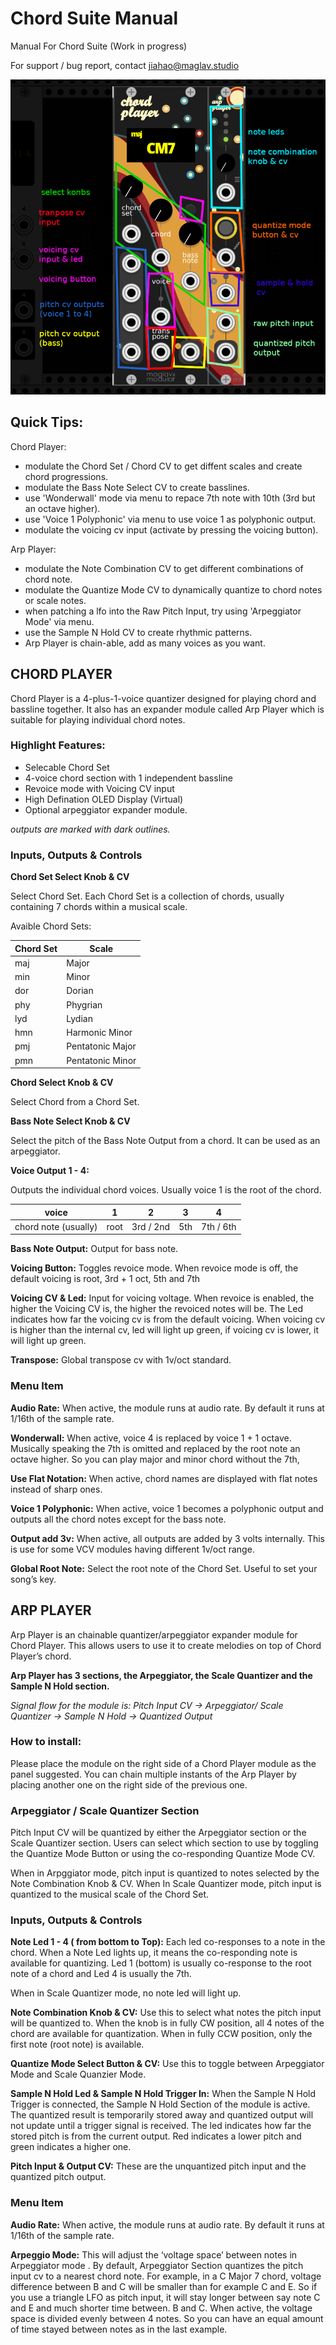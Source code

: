 # Chord Suite Manual
Manual For Chord Suite (Work in progress)

For support / bug report, contact jiahao@maglav.studio

![Alt text](.//chordsuite.png?raw=true "Chord Suite")

## Quick Tips:

Chord Player:

- modulate the Chord Set / Chord CV to get diffent scales and create chord progressions.
- modulate the Bass Note Select CV to create basslines.
- use 'Wonderwall' mode via menu to repace 7th note with 10th  (3rd but an octave higher).
- use 'Voice 1 Polyphonic' via menu to use voice 1 as polyphonic output.
- modulate the voicing cv input (activate by pressing the voicing button).

Arp Player:
- modulate the Note Combination CV to get different combinations of chord note.
- modulate the Quantize Mode CV to dynamically quantize to chord notes or scale notes.
- when patching a lfo into the Raw Pitch Input, try using 'Arpeggiator Mode' via menu.
- use the Sample N Hold CV to create rhythmic patterns.
- Arp Player is chain-able, add as many voices as you want. 

## CHORD PLAYER

Chord Player is a 4-plus-1-voice quantizer designed for playing chord and bassline together.
It also has an expander module called Arp Player which is suitable for playing individual chord notes.

### Highlight Features:
	
- Selecable Chord Set
- 4-voice chord section with 1 independent bassline
- Revoice mode with Voicing CV input
- High Defination OLED Display (Virtual)
- Optional arpeggiator expander module.

*outputs are marked with dark outlines.*

### Inputs, Outputs & Controls

**Chord Set Select Knob & CV**  

Select Chord Set. Each Chord Set is a collection of chords, usually containing 7 chords within a musical scale.

Avaible Chord Sets:

| Chord Set | Scale            |
|-----------|------------------|
| maj       | Major            |
| min       | Minor            |
| dor       | Dorian           |
| phy       | Phygrian         |
| lyd       | Lydian           |
| hmn       | Harmonic Minor   |
| pmj       | Pentatonic Major |
| pmn       | Pentatonic Minor |

**Chord Select Knob & CV**  

  Select Chord from a Chord Set.

**Bass Note Select Knob & CV**  

  Select the pitch of the Bass Note Output from a chord. It can be used as an arpeggiator.

**Voice Output 1 - 4:**  

  Outputs the individual chord voices. Usually voice 1 is the root of the chord.
	
| voice                | 1    | 2         | 3   | 4         |
|----------------------|------|-----------|-----|-----------|
| chord note (usually) | root | 3rd / 2nd | 5th | 7th / 6th |



**Bass Note Output:** Output for bass note.

**Voicing Button:** Toggles revoice mode. When revoice mode is off, the default voicing is root, 3rd + 1 oct, 5th and 7th

**Voicing CV & Led:** Input for voicing voltage. When revoice is enabled, the higher the Voicing CV is, the higher the revoiced notes will be.
The Led indicates how far the voicing cv is from the default voicing. When voicing cv is higher than the internal cv, led will light up green, if voicing cv is lower, it will light up green.

**Transpose:** Global transpose cv with 1v/oct standard.

### Menu Item
**Audio Rate:** When active, the module runs at audio rate. By default it runs at 1/16th of the sample rate. 

**Wonderwall:** When active, voice 4 is replaced by voice 1 + 1 octave. Musically speaking the 7th is omitted and replaced by the root note an octave higher. So you can play major and minor chord without the 7th,

**Use Flat Notation:** When active, chord names are displayed with flat notes instead of sharp ones.

**Voice 1 Polyphonic:** When active, voice 1 becomes a polyphonic output and outputs all the chord notes except for the bass note.

**Output add 3v:** When active, all outputs are added by 3 volts internally. This is use for some VCV modules having different 1v/oct range.

**Global Root Note:** Select the root note of the Chord Set. Useful to set your song’s key.

## ARP PLAYER

Arp Player is an chainable quantizer/arpeggiator expander module for Chord Player. This allows users to use it to create melodies on top of Chord Player’s chord.

**Arp Player has 3 sections, the Arpeggiator, the Scale Quantizer and the Sample N Hold section.**

*Signal flow for the module is:*
	*Pitch Input CV -> Arpeggiator/ Scale Quantizer -> Sample N Hold -> Quantized Output*

### How to install:  
Please place the module on the right side of a Chord Player module as the panel suggested. You can chain multiple instants of the Arp Player by placing another one on the right side of the previous one.

### Arpeggiator / Scale Quantizer Section
Pitch Input CV will be quantized by either the Arpeggiator section or the Scale Quantizer section. Users can select which section to use by toggling the Quantize Mode Button or using the co-responding Quantize Mode CV.

When in Arpggiator mode, pitch input is quantized to notes selected by the Note Combination Knob & CV. When In Scale Quantizer mode, pitch input is quantized to the musical scale of the Chord Set.

### Inputs, Outputs & Controls
**Note Led 1 - 4 ( from bottom to Top):** Each led co-responses to a note in the chord. When a Note Led lights up, it means the co-responding note is available for quantizing. Led 1 (bottom) is usually co-response to the root note of a chord and Led 4 is usually the 7th.

When in Scale Quantizer mode, no note led will light up.
 
**Note Combination Knob & CV:** Use this to select what notes the pitch input will be quantized to.
When the knob is in fully CW position, all 4 notes of the chord are available for quantization. When in fully CCW position, only the first note (root note) is available.

**Quantize Mode Select Button & CV:** Use this to toggle between Arpeggiator Mode and Scale Quanzier Mode.

**Sample N Hold Led & Sample N Hold Trigger In:** When the Sample N Hold Trigger is connected, the Sample N Hold Section of the module is active. The quantized result is temporarily stored away and quantized output will not update until a trigger signal is received.
The led indicates how far the stored pitch is from the current output. Red indicates a lower pitch and green indicates a higher one.

**Pitch Input & Output CV:** These are the unquantized pitch input and the quantized pitch output.

### Menu Item

**Audio Rate:** When active, the module runs at audio rate. By default it runs at 1/16th of the sample rate. 

**Arpeggio Mode:** This will adjust the ‘voltage space’ between notes in Arpeggiator mode . By default, Arpeggiator Section quantizes the pitch input cv to a nearest chord note. 
For example, in a C Major 7 chord, voltage difference between B and C will be smaller than for example C and E. So if you use a triangle LFO as pitch input, it will stay longer between say note C and E and much shorter time between. B and C.
	When active, the voltage space is divided evenly between 4 notes. So you can have an equal amount of time stayed between notes as in the last example.


